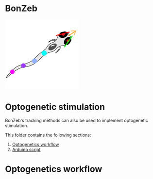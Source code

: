 # BonZeb
![](../../Resources/BonZeb_Logo_Man.png)

# Optogenetic stimulation
BonZeb's tracking methods can also be used to implement optogenetic stimulation.

This folder contains the following sections:
1. [Optogenetics workflow](#optogenetics-workflow)
2. [Arduino script](#arduino-script)

# Optogenetics workflow
